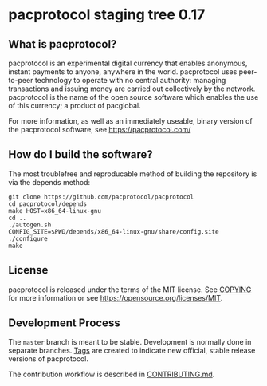 pacprotocol staging tree 0.17
=============================


What is pacprotocol?
--------------------

pacprotocol is an experimental digital currency that enables anonymous, instant
payments to anyone, anywhere in the world. pacprotocol uses peer-to-peer technology
to operate with no central authority: managing transactions and issuing money
are carried out collectively by the network. pacprotocol is the name of the open
source software which enables the use of this currency; a product of pacglobal.

For more information, as well as an immediately useable, binary version of
the pacprotocol software, see https://pacprotocol.com/


How do I build the software?
----------------------------

The most troublefree and reproducable method of building the repository is via
the depends method:

    git clone https://github.com/pacprotocol/pacprotocol
    cd pacprotocol/depends
    make HOST=x86_64-linux-gnu
    cd ..
    ./autogen.sh
    CONFIG_SITE=$PWD/depends/x86_64-linux-gnu/share/config.site ./configure
    make


License
-------

pacprotocol is released under the terms of the MIT license. See [COPYING](COPYING) for more
information or see https://opensource.org/licenses/MIT.

Development Process
-------------------

The `master` branch is meant to be stable. Development is normally done in separate branches.
[Tags](https://github.com/pacprotocol/pacprotocol/tags) are created to indicate new official,
stable release versions of pacprotocol.

The contribution workflow is described in [CONTRIBUTING.md](CONTRIBUTING.md).

